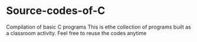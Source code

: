 # Source-codes-of-C
Compilation of basic C programs
This is ethe collection of programs built as a classroom activity.
Feel free to reuse the codes anytime 
